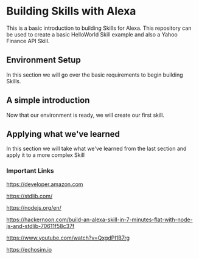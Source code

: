 # Building Skills with Alexa
This is a basic introduction to building Skills for Alexa. This repository can be used to create a basic HelloWorld Skill example and also a Yahoo Finance API Skill.

## Environment Setup
In this section we will go over the basic requirements to begin building Skills.

## A simple introduction
Now that our environment is ready, we will create our first skill.

## Applying what we've learned
In this section we will take what we've learned from the last section and apply it to a more complex Skill

### Important Links

https://developer.amazon.com

https://stdlib.com/

https://nodejs.org/en/

https://hackernoon.com/build-an-alexa-skill-in-7-minutes-flat-with-node-js-and-stdlib-70611f58c37f

https://www.youtube.com/watch?v=QxgdPI1B7rg

https://echosim.io
